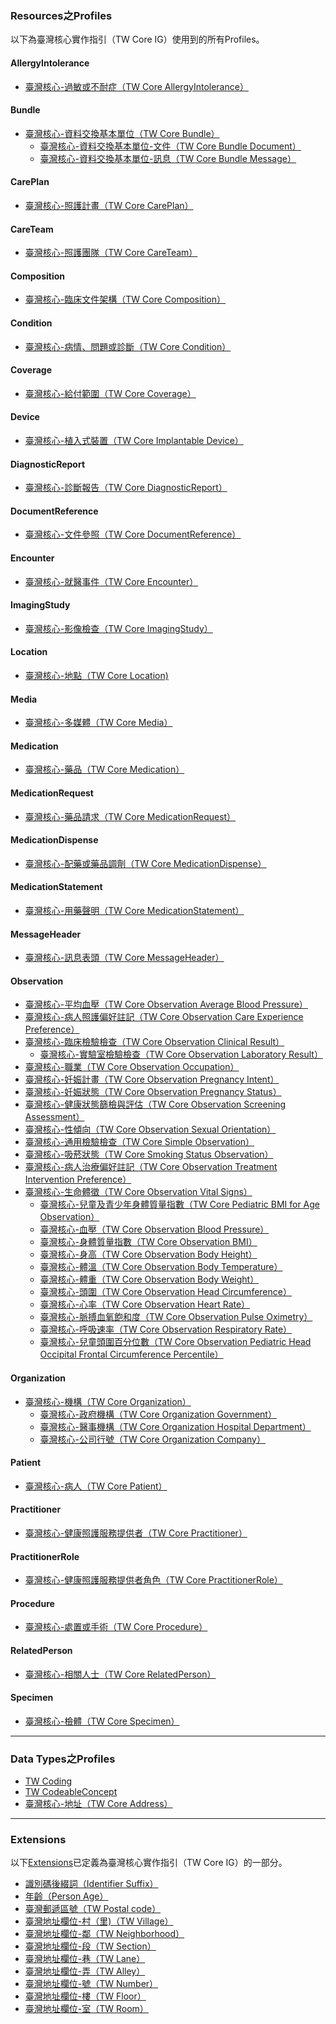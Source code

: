 ### Resources之Profiles
以下為臺灣核心實作指引（TW Core IG）使用到的所有Profiles。

#### AllergyIntolerance
- [臺灣核心-過敏或不耐症（TW Core AllergyIntolerance）](StructureDefinition-AllergyIntolerance-twcore.html) 

#### Bundle
- [臺灣核心-資料交換基本單位（TW Core Bundle）](StructureDefinition-Bundle-twcore.html) 
  - [臺灣核心-資料交換基本單位-文件（TW Core Bundle Document）](StructureDefinition-Bundle-document-twcore.html) 
  - [臺灣核心-資料交換基本單位-訊息（TW Core Bundle Message）](StructureDefinition-Bundle-message-twcore.html) 

#### CarePlan
- [<span class="bg-success">臺灣核心-照護計畫（TW Core CarePlan）</span>](StructureDefinition-CarePlan-twcore.html) 

#### CareTeam
- [<span class="bg-success">臺灣核心-照護團隊（TW Core CareTeam）</span>](StructureDefinition-CareTeam-twcore.html) 

#### Composition
- [臺灣核心-臨床文件架構（TW Core Composition）](StructureDefinition-Composition-twcore.html) 

#### Condition
- [臺灣核心-病情、問題或診斷（TW Core Condition）](StructureDefinition-Condition-twcore.html) 

#### Coverage
- [<span class="bg-success">臺灣核心-給付範圍（TW Core Coverage）</span>](StructureDefinition-Coverage-twcore.html) 

#### Device
- [<span class="bg-success">臺灣核心-植入式裝置（TW Core Implantable Device）</span>](StructureDefinition-Device-twcore.html) 

#### DiagnosticReport
- [臺灣核心-診斷報告（TW Core DiagnosticReport）](StructureDefinition-DiagnosticReport-twcore.html) 

#### DocumentReference
- [臺灣核心-文件參照（TW Core DocumentReference）](StructureDefinition-DocumentReference-twcore.html) 

#### Encounter
- [臺灣核心-就醫事件（TW Core Encounter）](StructureDefinition-Encounter-twcore.html) 

<!-- #### Goal
- [<span class="bg-success">臺灣核心-目標（TW Core Goal）</span>](StructureDefinition-Goal-twcore.html) -->

#### ImagingStudy
- [臺灣核心-影像檢查（TW Core ImagingStudy）](StructureDefinition-ImagingStudy-twcore.html) 

<!-- #### Immunization
- [<span class="bg-success">臺灣核心-疫苗接種（TW Core Immunization）</span>](StructureDefinition-Immunization-twcore.html) -->


#### Location
- [臺灣核心-地點（TW Core Location) ](StructureDefinition-Location-twcore.html) 

#### Media
- [臺灣核心-多媒體（TW Core Media）](StructureDefinition-Media-twcore.html) 

#### Medication
- [臺灣核心-藥品（TW Core Medication）](StructureDefinition-Medication-twcore.html) 

#### MedicationRequest
- [臺灣核心-藥品請求（TW Core MedicationRequest）](StructureDefinition-MedicationRequest-twcore.html) 

#### MedicationDispense
- [臺灣核心-配藥或藥品調劑（TW Core MedicationDispense）](StructureDefinition-MedicationDispense-twcore.html) 

#### MedicationStatement
- [臺灣核心-用藥聲明（TW Core  MedicationStatement）](StructureDefinition-MedicationStatement-twcore.html) 

#### MessageHeader
- [臺灣核心-訊息表頭（TW Core MessageHeader）](StructureDefinition-MessageHeader-twcore.html) 

#### Observation
- [<span class="bg-success">臺灣核心-平均血壓（TW Core Observation Average Blood Pressure）</span>](StructureDefinition-Observation-averageBloodPressure-twcore.html) 
- [<span class="bg-success">臺灣核心-病人照護偏好註記（TW Core Observation Care Experience Preference）</span>](StructureDefinition-Observation-careExperiencePreference-twcore.html) 
- [<span class="bg-success">臺灣核心-臨床檢驗檢查（TW Core Observation Clinical Result）</span>](StructureDefinition-Observation-clinical-result-twcore.html) 
  - [臺灣核心-實驗室檢驗檢查（TW Core Observation Laboratory Result）](StructureDefinition-Observation-laboratoryResult-twcore.html) 
- [<span class="bg-success">臺灣核心-職業（TW Core Observation Occupation）</span>](StructureDefinition-Observation-occupation-twcore.html) 
- [<span class="bg-success">臺灣核心-妊娠計畫（TW Core Observation Pregnancy Intent）</span>](StructureDefinition-Observation-pregnancy-intent-twcore.html) 
- [<span class="bg-success">臺灣核心-妊娠狀態（TW Core Observation Pregnancy Status）</span>](StructureDefinition-Observation-pregnancy-status-twcore.html) 
- [<span class="bg-success">臺灣核心-健康狀態篩檢與評估（TW Core Observation Screening Assessment）</span>](StructureDefinition-Observation-screening-assessment-twcore.html) 
- [<span class="bg-success">臺灣核心-性傾向（TW Core Observation Sexual Orientation）</span>](StructureDefinition-Observation-sexual-orientation-twcore.html) 
- [<span class="bg-success">臺灣核心-通用檢驗檢查（TW Core Simple Observation）</span>](StructureDefinition-Observation-simple-twcore.html) 
- [<span class="bg-success">臺灣核心-吸菸狀態（TW Core Smoking Status Observation）</span>](StructureDefinition-Observation-smoking-status-twcore.html) 
- [<span class="bg-success">臺灣核心-病人治療偏好註記（TW Core Observation Treatment Intervention Preference）</span>](StructureDefinition-Observation-treatment-intervention-preference-twcore.html) 
- [臺灣核心-生命體徵（TW Core Observation Vital Signs）](StructureDefinition-Observation-vitalSigns-twcore.html) 
  - [<span class="bg-success">臺灣核心-兒童及青少年身體質量指數（TW Core Pediatric BMI for Age Observation）</span>](StructureDefinition-Observation-pediatric-bmi-age-twcore.html) 
  - [臺灣核心-血壓（TW Core Observation Blood Pressure）](StructureDefinition-Observation-bloodPressure-twcore.html) 
  - [臺灣核心-身體質量指數（TW Core Observation BMI）](StructureDefinition-Observation-bmi-twcore.html) 
  - [<span class="bg-success">臺灣核心-身高（TW Core Observation Body Height）</span>](StructureDefinition-Observation-body-height-twcore.html) 
  - [<span class="bg-success">臺灣核心-體溫（TW Core Observation Body Temperature）</span>](StructureDefinition-Observation-body-temperature-twcore.html) 
  - [<span class="bg-success">臺灣核心-體重（TW Core Observation Body Weight）</span>](StructureDefinition-Observation-body-weight-twcore.html) 
  - [<span class="bg-success">臺灣核心-頭圍（TW Core Observation Head Circumference）</span>](StructureDefinition-Observation-head-circumference-twcore.html) 
  - [<span class="bg-success">臺灣核心-心率（TW Core Observation Heart Rate）</span>](StructureDefinition-Observation-heart-rate-twcore.html) 
  - [<span class="bg-success">臺灣核心-脈搏血氧飽和度（TW Core Observation Pulse Oximetry）</span>](StructureDefinition-Observation-pulse-oximetry-twcore.html) 
  - [<span class="bg-success">臺灣核心-呼吸速率（TW Core Observation Respiratory Rate）</span>](StructureDefinition-Observation-respiratory-rate-twcore.html) 
  - [<span class="bg-success">臺灣核心-兒童頭圍百分位數（TW Core Observation Pediatric Head Occipital Frontal Circumference Percentile）</span>](StructureDefinition-Observation-pediatric-head-circumference-twcore.html)

#### Organization
- [臺灣核心-機構（TW Core Organization）](StructureDefinition-Organization-twcore.html) 
  - [臺灣核心-政府機構（TW Core Organization Government）](StructureDefinition-Organization-govt-twcore.html) 
  - [臺灣核心-醫事機構（TW Core Organization Hospital Department）](StructureDefinition-Organization-hosp-twcore.html) 
  - [臺灣核心-公司行號（TW Core Organization Company）](StructureDefinition-Organization-co-twcore.html) 
  
#### Patient
- [臺灣核心-病人（TW Core Patient）](StructureDefinition-Patient-twcore.html) 

#### Practitioner
- [臺灣核心-健康照護服務提供者（TW Core Practitioner）](StructureDefinition-Practitioner-twcore.html) 

#### PractitionerRole
- [臺灣核心-健康照護服務提供者角色（TW Core PractitionerRole）](StructureDefinition-PractitionerRole-twcore.html) 

#### Procedure
- [臺灣核心-處置或手術（TW Core Procedure）](StructureDefinition-Procedure-twcore.html) 

<!-- 
#### Provenance
- [<span class="bg-success">臺灣核心-出處（TW Core Provenance）</span>](StructureDefinition-Provenance-twcore.html)

#### QuestionnaireResponse
- [<span class="bg-success">臺灣核心-問卷題目回覆（TW Core QuestionnaireResponse）</span>](StructureDefinition-QuestionnaireResponse-twcore.html) -->

#### RelatedPerson
- [<span class="bg-success">臺灣核心-相關人士（TW Core RelatedPerson）</span>](StructureDefinition-RelatedPerson-twcore.html) 

<!-- #### ServiceRequest
- [<span class="bg-success">臺灣核心-服務請求（TW Core ServiceRequest）</span>](StructureDefinition-ServiceRequest-twcore.html) -->

#### Specimen
- [臺灣核心-檢體（TW Core Specimen）](StructureDefinition-Specimen-twcore.html) 


-------

### Data Types之Profiles
- [TW Coding](StructureDefinition-Coding-tw.html)
- [TW CodeableConcept](StructureDefinition-CodeableConcept-tw.html)
- [臺灣核心-地址（TW Core Address）](StructureDefinition-Address-twcore.html)

-------

### Extensions
以下[Extensions]({{site.data.fhir.path}}extensibility.html)已定義為臺灣核心實作指引（TW Core IG）的一部分。
- [識別碼後綴詞（Identifier Suffix）](StructureDefinition-identifier-suffix.html)
- [年齡（Person Age）](StructureDefinition-person-age.html)
- [臺灣郵遞區號（TW Postal code）](StructureDefinition-tw-postal-code.html)
- [臺灣地址欄位-村（里)（TW Village）](StructureDefinition-tw-village.html)
- [臺灣地址欄位-鄰（TW Neighborhood）](StructureDefinition-tw-neighborhood.html)
- [臺灣地址欄位-段（TW Section）](StructureDefinition-tw-section.html)
- [臺灣地址欄位-巷（TW Lane）](StructureDefinition-tw-lane.html)
- [臺灣地址欄位-弄（TW Alley）](StructureDefinition-tw-alley.html)
- [臺灣地址欄位-號（TW Number）](StructureDefinition-tw-number.html)
- [臺灣地址欄位-樓（TW Floor）](StructureDefinition-tw-floor.html)
- [臺灣地址欄位-室（TW Room）](StructureDefinition-tw-room.html)
<!-- - [<span class="bg-success">Questionnaire Url</span>](StructureDefinition-questionnaire-url.html) -->